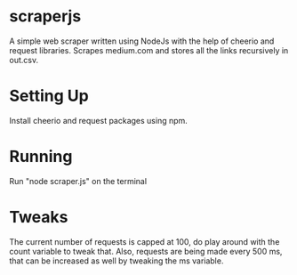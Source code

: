 # scraperjs
A simple web scraper written using NodeJs with the help of cheerio and request libraries. Scrapes medium.com and stores all the links recursively in out.csv.

# Setting Up
Install cheerio and request packages using npm.

# Running
Run "node scraper.js" on the terminal

# Tweaks
The current number of requests is capped at 100, do play around with the count variable to tweak that.
Also, requests are being made every 500 ms, that can be increased as well by tweaking the ms variable.
